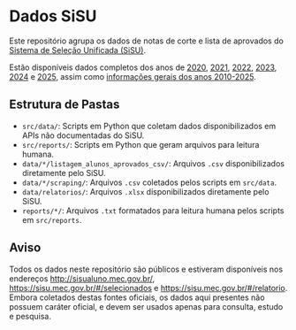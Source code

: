 # Dados SiSU

Este repositório agrupa os dados de notas de corte e lista de aprovados do [Sistema de Seleção Unificada (SiSU)](https://sisu.mec.gov.br/).

Estão disponíveis dados completos dos anos de [2020](data/2020), [2021](data/2021), [2022](data/2022), [2023](data/2023), [2024](data/2024) e [2025](data/2025), assim como [informações gerais dos anos 2010-2025](data/relatorios).

## Estrutura de Pastas
* `src/data/`: Scripts em Python que coletam dados disponibilizados em APIs não documentadas do SiSU.
* `src/reports/`: Scripts em Python que geram arquivos para leitura humana.
* `data/*/listagem_alunos_aprovados_csv/`: Arquivos `.csv` disponibilizados diretamente pelo SiSU.
* `data/*/scraping/`: Arquivos `.csv` coletados pelos scripts em `src/data`.
* `data/relatorios/`: Arquivos `.xlsx` disponibilizados diretamente pelo SiSU.
* `reports/*/`: Arquivos `.txt` formatados para leitura humana pelos scripts em `src/reports`.

## Aviso
Todos os dados neste repositório são públicos e estiveram disponíveis nos endereços http://sisualuno.mec.gov.br/, https://sisu.mec.gov.br/#/selecionados e https://sisu.mec.gov.br/#/relatorio. Embora coletados destas fontes oficiais, os dados aqui presentes não possuem caráter oficial, e devem ser usados apenas para consulta, estudo e pesquisa.